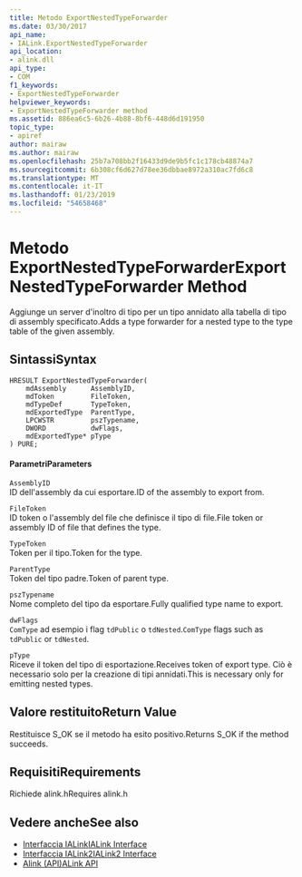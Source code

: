 ```yaml
---
title: Metodo ExportNestedTypeForwarder
ms.date: 03/30/2017
api_name:
- IALink.ExportNestedTypeForwarder
api_location:
- alink.dll
api_type:
- COM
f1_keywords:
- ExportNestedTypeForwarder
helpviewer_keywords:
- ExportNestedTypeForwarder method
ms.assetid: 886ea6c5-6b26-4b88-8bf6-448d6d191950
topic_type:
- apiref
author: mairaw
ms.author: mairaw
ms.openlocfilehash: 25b7a708bb2f16433d9de9b5fc1c178cb48874a7
ms.sourcegitcommit: 6b308cf6d627d78ee36dbbae8972a310ac7fd6c8
ms.translationtype: MT
ms.contentlocale: it-IT
ms.lasthandoff: 01/23/2019
ms.locfileid: "54658468"
---
```

# <a name="exportnestedtypeforwarder-method"></a><span data-ttu-id="367dd-102">Metodo ExportNestedTypeForwarder</span><span class="sxs-lookup"><span data-stu-id="367dd-102">ExportNestedTypeForwarder Method</span></span>
<span data-ttu-id="367dd-103">Aggiunge un server d'inoltro di tipo per un tipo annidato alla tabella di tipo di assembly specificato.</span><span class="sxs-lookup"><span data-stu-id="367dd-103">Adds a type forwarder for a nested type to the type table of the given assembly.</span></span>  
  
## <a name="syntax"></a><span data-ttu-id="367dd-104">Sintassi</span><span class="sxs-lookup"><span data-stu-id="367dd-104">Syntax</span></span>  
  
```  
HRESULT ExportNestedTypeForwarder(  
    mdAssembly      AssemblyID,  
    mdToken         FileToken,  
    mdTypeDef       TypeToken,  
    mdExportedType  ParentType,  
    LPCWSTR         pszTypename,  
    DWORD           dwFlags,  
    mdExportedType* pType  
) PURE;  
```  
  
#### <a name="parameters"></a><span data-ttu-id="367dd-105">Parametri</span><span class="sxs-lookup"><span data-stu-id="367dd-105">Parameters</span></span>  
 `AssemblyID`  
 <span data-ttu-id="367dd-106">ID dell'assembly da cui esportare.</span><span class="sxs-lookup"><span data-stu-id="367dd-106">ID of the assembly to export from.</span></span>  
  
 `FileToken`  
 <span data-ttu-id="367dd-107">ID token o l'assembly del file che definisce il tipo di file.</span><span class="sxs-lookup"><span data-stu-id="367dd-107">File token or assembly ID of file that defines the type.</span></span>  
  
 `TypeToken`  
 <span data-ttu-id="367dd-108">Token per il tipo.</span><span class="sxs-lookup"><span data-stu-id="367dd-108">Token for the type.</span></span>  
  
 `ParentType`  
 <span data-ttu-id="367dd-109">Token del tipo padre.</span><span class="sxs-lookup"><span data-stu-id="367dd-109">Token of parent type.</span></span>  
  
 `pszTypename`  
 <span data-ttu-id="367dd-110">Nome completo del tipo da esportare.</span><span class="sxs-lookup"><span data-stu-id="367dd-110">Fully qualified type name to export.</span></span>  
  
 `dwFlags`  
 <span data-ttu-id="367dd-111">`ComType` ad esempio i flag `tdPublic` o `tdNested`.</span><span class="sxs-lookup"><span data-stu-id="367dd-111">`ComType` flags such as `tdPublic` or `tdNested`.</span></span>  
  
 `pType`  
 <span data-ttu-id="367dd-112">Riceve il token del tipo di esportazione.</span><span class="sxs-lookup"><span data-stu-id="367dd-112">Receives token of export type.</span></span> <span data-ttu-id="367dd-113">Ciò è necessario solo per la creazione di tipi annidati.</span><span class="sxs-lookup"><span data-stu-id="367dd-113">This is necessary only for emitting nested types.</span></span>  
  
## <a name="return-value"></a><span data-ttu-id="367dd-114">Valore restituito</span><span class="sxs-lookup"><span data-stu-id="367dd-114">Return Value</span></span>  
 <span data-ttu-id="367dd-115">Restituisce S_OK se il metodo ha esito positivo.</span><span class="sxs-lookup"><span data-stu-id="367dd-115">Returns S_OK if the method succeeds.</span></span>  
  
## <a name="requirements"></a><span data-ttu-id="367dd-116">Requisiti</span><span class="sxs-lookup"><span data-stu-id="367dd-116">Requirements</span></span>  
 <span data-ttu-id="367dd-117">Richiede alink.h</span><span class="sxs-lookup"><span data-stu-id="367dd-117">Requires alink.h</span></span>  
  
## <a name="see-also"></a><span data-ttu-id="367dd-118">Vedere anche</span><span class="sxs-lookup"><span data-stu-id="367dd-118">See also</span></span>
- [<span data-ttu-id="367dd-119">Interfaccia IALink</span><span class="sxs-lookup"><span data-stu-id="367dd-119">IALink Interface</span></span>](../../../../docs/framework/unmanaged-api/alink/ialink-interface.md)
- [<span data-ttu-id="367dd-120">Interfaccia IALink2</span><span class="sxs-lookup"><span data-stu-id="367dd-120">IALink2 Interface</span></span>](../../../../docs/framework/unmanaged-api/alink/ialink2-interface.md)
- [<span data-ttu-id="367dd-121">Alink (API)</span><span class="sxs-lookup"><span data-stu-id="367dd-121">ALink API</span></span>](../../../../docs/framework/unmanaged-api/alink/index.md)
